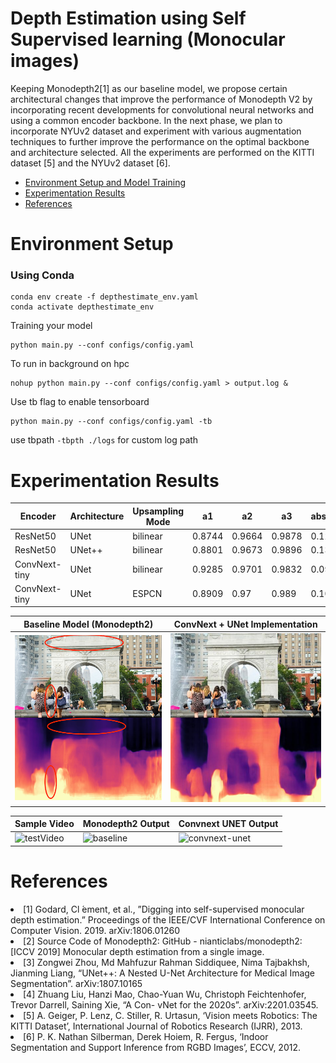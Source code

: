 # Depth Estimation using Self Supervised learning (Monocular images)

Keeping Monodepth2[1] as our baseline model, we propose certain architectural changes that
improve the performance of Monodepth V2 by incorporating recent developments for convolutional
neural networks and using a common encoder backbone. In the next phase, we plan to incorporate
NYUv2 dataset and experiment with various augmentation techniques to further improve the
performance on the optimal backbone and architecture selected. All the experiments are performed
on the KITTI dataset [5] and the NYUv2 dataset [6].

* [Environment Setup and Model Training](#env)
* [Experimentation Results](#results)
* [References](#ref)



<a name="env"></a>
# Environment Setup

### Using Conda 
```
conda env create -f depthestimate_env.yaml
conda activate depthestimate_env
```


Training your model
```
python main.py --conf configs/config.yaml 
```

To run in background on hpc

```
nohup python main.py --conf configs/config.yaml > output.log &
```
Use tb flag to enable tensorboard
```
python main.py --conf configs/config.yaml -tb 
```
use tbpath ```-tbpth ./logs``` for custom log path

<a name="results"></a>
# Experimentation Results
| Encoder       | Architecture | Upsampling Mode | a1     | a2     | a3     | abs_rel | log_rms | rms   | sq_rel |
|---------------|--------------|-----------------|--------|--------|--------|---------|---------|-------|--------|
| ResNet50      | UNet         | bilinear        | 0.8744 | 0.9664 | 0.9878 | 0.123   | 0.1925  | 4.407 | 0.9378 |
| ResNet50      | UNet++       | bilinear        | 0.8801 | 0.9673 | 0.9896 | 0.1356  | 0.1852  | 4.348 | 0.9008 |
| ConvNext-tiny | UNet         | bilinear        | 0.9285 | 0.9701 | 0.9832 | 0.0996  | 0.1809  | 3.975 | 0.7534 |
| ConvNext-tiny | UNet         | ESPCN           | 0.8909 | 0.97   | 0.989  | 0.1017  | 0.185   | 3.886 | 0.587  |


Baseline Model (Monodepth2)|  ConvNext + UNet Implementation
:-------------------------:|:-------------------------:
![](https://github.com/mayankpoddar/depthestimation/blob/main/assets/fig6.png)  |  ![](https://github.com/mayankpoddar/depthestimation/blob/main/assets/WSP-2UP4_pred_convnext-unet_espcn-False.jpg)


|Sample Video | Monodepth2 Output | Convnext UNET Output |
|-------------|-------------------|----------------------|
|![testVideo](https://github.com/mayankpoddar/depthestimation/blob/main/predictions/testVideo.gif)|![baseline](https://github.com/mayankpoddar/depthestimation/blob/main/predictions/testVideo-baseline-resnet-unet.gif)|![convnext-unet](https://github.com/mayankpoddar/depthestimation/blob/main/predictions/testVideo-convnext-unet.gif)|


<a name="ref"></a>
# References
<li>[1] Godard, Cl ́ement, et al., ”Digging into self-supervised monocular depth estimation.” Proceedings of the
IEEE/CVF International Conference on Computer Vision. 2019. arXiv:1806.01260
<li>[2] Source Code of Monodepth2: GitHub - nianticlabs/monodepth2: [ICCV 2019] Monocular depth estimation
from a single image.
<li>[3] Zongwei Zhou, Md Mahfuzur Rahman Siddiquee, Nima Tajbakhsh, Jianming Liang, “UNet++: A Nested
U-Net Architecture for Medical Image Segmentation”. arXiv:1807.10165
<li>[4] Zhuang Liu, Hanzi Mao, Chao-Yuan Wu, Christoph Feichtenhofer, Trevor Darrell, Saining Xie, “A Con-
vNet for the 2020s”. arXiv:2201.03545.
<li>[5] A. Geiger, P. Lenz, C. Stiller, R. Urtasun, ‘Vision meets Robotics: The KITTI Dataset’, International
Journal of Robotics Research (IJRR), 2013.
<li>[6] P. K. Nathan Silberman, Derek Hoiem, R. Fergus, ‘Indoor Segmentation and Support Inference from
RGBD Images’, ECCV, 2012.
